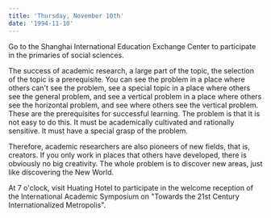 ```yaml
---
title: 'Thursday, November 10th'
date: '1994-11-10'
---
```


Go to the Shanghai International Education Exchange Center to participate in the primaries of social sciences.

The success of academic research, a large part of the topic, the selection of the topic is a prerequisite. You can see the problem in a place where others can't see the problem, see a special topic in a place where others see the general problem, and see a vertical problem in a place where others see the horizontal problem, and see where others see the vertical problem. These are the prerequisites for successful learning. The problem is that it is not easy to do this. It must be academically cultivated and rationally sensitive. It must have a special grasp of the problem.

Therefore, academic researchers are also pioneers of new fields, that is, creators. If you only work in places that others have developed, there is obviously no big creativity. The whole problem is to discover new areas, just like discovering the New World.

At 7 o'clock, visit Huating Hotel to participate in the welcome reception of the International Academic Symposium on "Towards the 21st Century Internationalized Metropolis".

